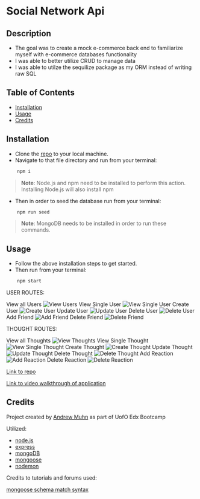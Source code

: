# Social Network Api

## Description

- The goal was to create a mock e-commerce back end to familiarize myself with e-commerce databases functionality
- I was able to better utilize CRUD to manage data
- I was able to utilze the sequilize package as my ORM instead of writing raw SQL

## Table of Contents

- [Installation](#installation)
- [Usage](#usage)
- [Credits](#credits)

## Installation

- Clone the [repo](https://github.com/andrewmuhn/social-network-api) to your local machine.
- Navigate to that file directory and run from your terminal:

```bash
	npm i
```

> **Note**: Node.js and npm need to be installed to perform this action. Installing Node.js will also install npm

- Then in order to seed the database run from your terminal:

```bash
	npm run seed
```

> **Note**: MongoDB needs to be installed in order to run these commands.

## Usage

- Follow the above installation steps to get started.
- Then run from your terminal:

```bash
	npm start
```

USER ROUTES:

View all Users
![View Users](./assets/getusers.png)
View Single User
![View Single User](./assets/getsingleuser.png)
Create User
![Create User](./assets/createuser.png)
Update User
![Update User](./assets/updateuser.png)
Delete User
![Delete User](./assets/deleteuser.png)
Add Friend
![Add Friend](./assets/addfriend.png)
Delete Friend
![Delete Friend](./assets/deletefriend.png)

THOUGHT ROUTES:

View all Thoughts
![View Thoughts](./assets/getthoughts.png)
View Single Thought
![View Single Thought](./assets/getsinglethought.png)
Create Thought
![Create Thought](./assets/createthought.png)
Update Thought
![Update Thought](./assets/updatethought.png)
Delete Thought
![Delete Thought](./assets/deletethought.png)
Add Reaction
![Add Reaction](./assets/addreaction.png)
Delete Reaction
![Delete Reaction](./assets/deletereaction.png)

[Link to repo](https://github.com/andrewmuhn/social-network-api)

[Link to video walkthrough of application](https://drive.google.com/file/d/1SQMS84Ae07rKwbHMb_6qO9N61eiBgOZX/view)

## Credits

Project created by [Andrew Muhn](https://github.com/andrewmuhn)
as part of UofO Edx Bootcamp

Utilized:

- [node.js](https://nodejs.org/en/about)
- [express](https://www.npmjs.com/package/express)
- [mongoDB](https://www.mongodb.com/)
- [mongoose](https://mongoosejs.com/)
- [nodemon](https://www.npmjs.com/package/nodemon)

Credits to tutorials and forums used:

[mongoose schema match syntax](https://stackoverflow.com/questions/18022365/mongoose-validate-email-syntax)
